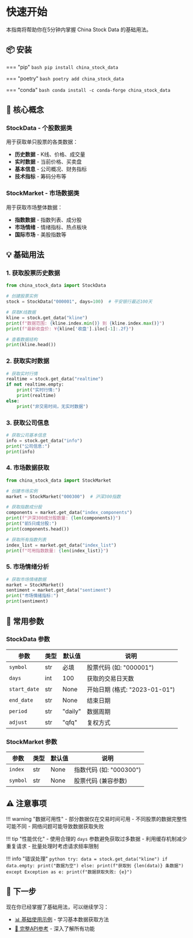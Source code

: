 # 快速开始

本指南将帮助你在5分钟内掌握 China Stock Data 的基础用法。

## 📦 安装

=== "pip"
    ```bash
    pip install china_stock_data
    ```

=== "poetry"
    ```bash
    poetry add china_stock_data
    ```

=== "conda"
    ```bash
    conda install -c conda-forge china_stock_data
    ```

## 🎯 核心概念

### StockData - 个股数据类

用于获取单只股票的各类数据：

- **历史数据** - K线、价格、成交量
- **实时数据** - 当前价格、买卖盘
- **基本信息** - 公司概况、财务指标
- **技术指标** - 筹码分布等

### StockMarket - 市场数据类

用于获取市场整体数据：

- **指数数据** - 指数列表、成分股
- **市场情绪** - 情绪指标、热点板块
- **国际市场** - 美股指数等

## 💡 基础用法

### 1. 获取股票历史数据

```python
from china_stock_data import StockData

# 创建股票实例
stock = StockData("000001", days=100)  # 平安银行最近100天

# 获取K线数据
kline = stock.get_data("kline")
print(f"数据范围: {kline.index.min()} 到 {kline.index.max()}")
print(f"最新收盘价: ¥{kline['收盘'].iloc[-1]:.2f}")

# 查看数据结构
print(kline.head())
```

### 2. 获取实时数据

```python
# 获取实时行情
realtime = stock.get_data("realtime")
if not realtime.empty:
    print("实时行情:")
    print(realtime)
else:
    print("非交易时间，无实时数据")
```

### 3. 获取公司信息

```python
# 获取公司基本信息
info = stock.get_data("info")
print("公司信息:")
print(info)
```

### 4. 市场数据获取

```python
from china_stock_data import StockMarket

# 创建市场实例
market = StockMarket("000300")  # 沪深300指数

# 获取指数成分股
components = market.get_data("index_components")
print(f"沪深300成分股数量: {len(components)}")
print("前5只成分股:")
print(components.head())

# 获取所有指数列表
index_list = market.get_data("index_list")
print(f"可用指数数量: {len(index_list)}")
```

### 5. 市场情绪分析

```python
# 获取市场情绪数据
market = StockMarket()
sentiment = market.get_data("sentiment")
print("市场情绪指标:")
print(sentiment)
```

## 🔧 常用参数

### StockData 参数

| 参数 | 类型 | 默认值 | 说明 |
|------|------|--------|------|
| `symbol` | str | 必填 | 股票代码 (如: "000001") |
| `days` | int | 100 | 获取的交易日天数 |
| `start_date` | str | None | 开始日期 (格式: "2023-01-01") |
| `end_date` | str | None | 结束日期 |
| `period` | str | "daily" | 数据周期 |
| `adjust` | str | "qfq" | 复权方式 |

### StockMarket 参数

| 参数 | 类型 | 默认值 | 说明 |
|------|------|--------|------|
| `index` | str | None | 指数代码 (如: "000300") |
| `symbol` | str | None | 股票代码 (兼容参数) |

## ⚠️ 注意事项

!!! warning "数据可用性"
    - 部分数据仅在交易时间可用
    - 不同股票的数据完整性可能不同
    - 网络问题可能导致数据获取失败

!!! tip "性能优化"
    - 使用合理的 `days` 参数避免获取过多数据
    - 利用缓存机制减少重复请求
    - 批量处理时考虑请求频率限制

!!! info "错误处理"
    ```python
    try:
        data = stock.get_data("kline")
        if data.empty:
            print("数据为空")
        else:
            print(f"获取到 {len(data)} 条数据")
    except Exception as e:
        print(f"数据获取失败: {e}")
    ```

## 🎯 下一步

现在你已经掌握了基础用法，可以继续学习：

- [📊 基础使用示例](examples/basic.md) - 学习基本数据获取方法
- [📖 完整API参考](api/index.md) - 深入了解所有功能
